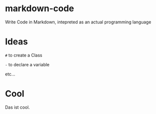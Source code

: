 # markdown-code
Write Code in Markdown, intepreted as an actual programming language

# Ideas

`#` to create a Class

`-` to declare a variable

etc...

# Cool
Das ist cool.
